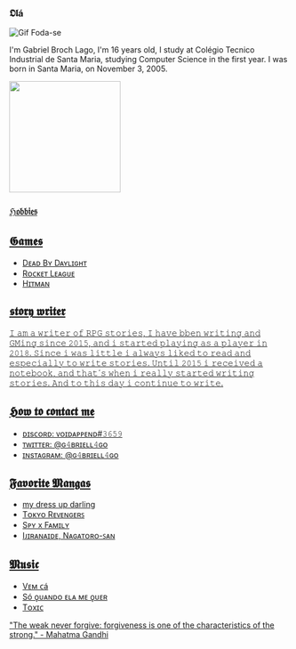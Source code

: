 ### 𝕺𝖑á

![Gif Foda-se](https://media4.giphy.com/media/RMwgs5kZqkRyhF24KK/giphy.gif)

I'm Gabriel Broch Lago, I'm 16 years old, I study at Colégio Tecnico Industrial de Santa Maria, studying Computer Science in the first year.
I was born in Santa Maria, on November 3, 2005.

<div align="left">
  <a href="https://github.com/Voi9d">
  <img height="200em" src="https://github-readme-stats.vercel.app/api?username=Voi9d&show_icons=true&theme=tokyonight&include_all_commits=true&count_private=true"/>
</div>


### ℌ𝔬𝔟𝔟𝔦𝔢𝔰

## 𝕲𝖆𝖒𝖊𝖘
* Dᴇᴀᴅ Bʏ Dᴀʏʟɪɢʜᴛ 	
* Rᴏᴄᴋᴇᴛ Lᴇᴀɢᴜᴇ 	
* Hɪᴛᴍᴀɴ

## 𝖘𝖙𝖔𝖗𝖞 𝖜𝖗𝖎𝖙𝖊𝖗

𝙸 𝚊𝚖 𝚊 𝚠𝚛𝚒𝚝𝚎𝚛 𝚘𝚏 𝚁𝙿𝙶 𝚜𝚝𝚘𝚛𝚒𝚎𝚜, 𝙸 𝚑𝚊𝚟𝚎 𝚋𝚋𝚎𝚗 𝚠𝚛𝚒𝚝𝚒𝚗𝚐 𝚊𝚗𝚍 𝙶𝙼𝚒𝚗𝚐 𝚜𝚒𝚗𝚌𝚎 𝟸𝟶𝟷𝟻, 𝚊𝚗𝚍 𝚒 𝚜𝚝𝚊𝚛𝚝𝚎𝚍 𝚙𝚕𝚊𝚢𝚒𝚗𝚐 𝚊𝚜 𝚊 𝚙𝚕𝚊𝚢𝚎𝚛 𝚒𝚗 𝟸𝟶𝟷𝟾. 𝚂𝚒𝚗𝚌𝚎 𝚒 𝚠𝚊𝚜 𝚕𝚒𝚝𝚝𝚕𝚎 𝚒 𝚊𝚕𝚠𝚊𝚢𝚜 𝚕𝚒𝚔𝚎𝚍 𝚝𝚘 𝚛𝚎𝚊𝚍 𝚊𝚗𝚍 𝚎𝚜𝚙𝚎𝚌𝚒𝚊𝚕𝚕𝚢 𝚝𝚘 𝚠𝚛𝚒𝚝𝚎 𝚜𝚝𝚘𝚛𝚒𝚎𝚜. 𝚄𝚗𝚝𝚒𝚕 𝟸𝟶𝟷𝟻 𝚒 𝚛𝚎𝚌𝚎𝚒𝚟𝚎𝚍 𝚊 𝚗𝚘𝚝𝚎𝚋𝚘𝚘𝚔, 𝚊𝚗𝚍 𝚝𝚑𝚊𝚝´𝚜 𝚠𝚑𝚎𝚗 𝚒 𝚛𝚎𝚊𝚕𝚕𝚢 𝚜𝚝𝚊𝚛𝚝𝚎𝚍 𝚠𝚛𝚒𝚝𝚒𝚗𝚐 𝚜𝚝𝚘𝚛𝚒𝚎𝚜. 𝙰𝚗𝚍 𝚝𝚘 𝚝𝚑𝚒𝚜 𝚍𝚊𝚢 𝚒 𝚌𝚘𝚗𝚝𝚒𝚗𝚞𝚎 𝚝𝚘 𝚠𝚛𝚒𝚝𝚎.

## 𝕳𝖔𝖜 𝖙𝖔 𝖈𝖔𝖓𝖙𝖆𝖈𝖙 𝖒𝖊

* ᴅɪsᴄᴏʀᴅ: ᴠᴏɪᴅᴀᴘᴘᴇɴᴅ#𝟹𝟼𝟻𝟿  
* ᴛᴡɪᴛᴛᴇʀ: @ɢ𝟺ʙʀɪᴇʟʟ𝟺ɢᴏ 
* ɪɴsᴛᴀɢʀᴀᴍ: @ɢ𝟺ʙʀɪᴇʟʟ𝟺ɢᴏ

## 𝕱𝖆𝖛𝖔𝖗𝖎𝖙𝖊 𝕸𝖆𝖓𝖌𝖆𝖘

* my dress up darling
* Tᴏᴋʏᴏ Rᴇᴠᴇɴɢᴇʀꜱ
* Sᴘʏ x Fᴀᴍɪʟʏ
* Iᴊɪʀᴀɴᴀɪᴅᴇ, Nᴀɢᴀᴛᴏʀᴏ-ꜱᴀɴ

## 𝕸𝖚𝖘𝖎𝖈

* Vᴇᴍ ᴄá
* Só ϙᴜᴀɴᴅᴏ ᴇʟᴀ ᴍᴇ ϙᴜᴇʀ
* Tᴏxɪᴄ

"The weak never forgive: forgiveness is one of the characteristics of the strong." - Mahatma Gandhi



